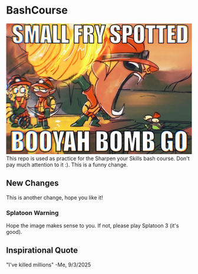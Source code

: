 # BashCourse
![Alt text](my_image.jpg)
This repo is used as practice for the Sharpen your Skills bash course. Don't pay much attention to it :).
This is a funny change.

## New Changes
This is another change, hope you like it!

### Splatoon Warning
Hope the image makes sense to you. If not, please play Splatoon 3 (it's good).

## Inspirational Quote
"I've killed millions"
-Me, 9/3/2025
